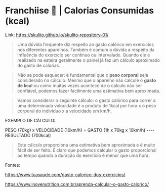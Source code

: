 # Franchiise &#128193; | Calorias Consumidas (kcal)

Link: https://skulito.github.io/skulito-repository-01/

> Uma dúvida frequente diz respeito ao gasto calórico em exercícios nos diferentes aparelhos. Também é comum a dúvida a respeito da influência do exercício ser contínuo ou intervalado. Quando ele é realizado na esteira geralmente o painel já faz um cálculo aproximado do gasto de calorias. 

> Não se pode esquecer: é fundamental que o **peso corporal** seja considerado no cálculo. Mesmo que o aparelho não calcule o **gasto de kcal** ou como muitas vezes acontece de o cálculo não ser confiável, podemos fazer facilmente uma estimativa bem aproximada. 

> Vamos considerar o seguinte cálculo: o gasto calórico para correr a uma determinada velocidade é o produto de 1kcal por hora x o peso corporal do indivíduo x a velocidade em km/h. 

EXEMPLO DE CÁLCULO:

PESO (70kg) x VELOCIDADE (10km/h) = GASTO (1h x 70kg x 10km/h) ---- RESULTADO (700kcal) 

> Este cálculo proporciona uma estimativa bem aproximada e é muito fácil de ser feito. É claro que podemos calcular o gasto proporcional ao tempo quando a duração do exercício é menor que uma hora.

Fontes: 

https://www.tuasaude.com/gasto-calorico-dos-exercicios/

https://www.inovenutrition.com.br/aprenda-calcular-o-gasto-calorico/
